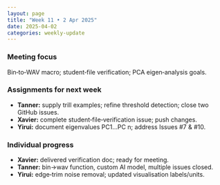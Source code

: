 ```yaml
---
layout: page
title: "Week 11 • 2 Apr 2025"
date: 2025-04-02
categories: weekly-update
---
```


### Meeting focus
Bin‑to‑WAV macro; student‑file verification; PCA eigen‑analysis goals.

### Assignments for next week
- **Tanner:** supply trill examples; refine threshold detection; close two GitHub issues.  
- **Xavier:** complete student‑file‑verification issue; push changes.  
- **Yirui:** document eigenvalues PC1…PC n; address Issues #7 & #10.

### Individual progress
- **Xavier:** delivered verification doc; ready for meeting.  
- **Tanner:** bin→wav function, custom AI model, multiple issues closed.  
- **Yirui:** edge‑trim noise removal; updated visualisation labels/units.
